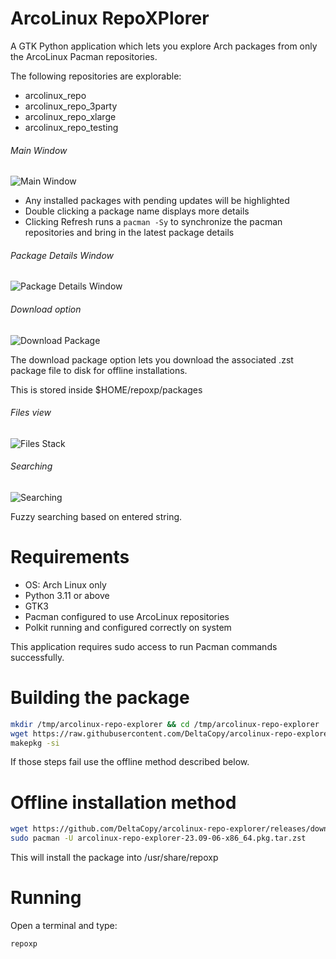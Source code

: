 # ArcoLinux RepoXPlorer

A GTK Python application which lets you explore Arch packages from only the ArcoLinux Pacman repositories.

The following repositories are explorable:

- arcolinux_repo
- arcolinux_repo_3party
- arcolinux_repo_xlarge
- arcolinux_repo_testing

###### Main Window

![Main Window](https://github.com/DeltaCopy/arcolinux-repo-explorer/assets/121581829/5861e1be-5f5b-40e0-bd9b-2706713b66d2)

- Any installed packages with pending updates will be highlighted
- Double clicking a package name displays more details
- Clicking Refresh runs a ```pacman -Sy``` to synchronize the pacman repositories and bring in the latest package details

###### Package Details Window

![Package Details Window](https://github.com/DeltaCopy/arcolinux-repo-explorer/assets/121581829/25967b8f-fded-4324-97a9-852e69af8cda)

###### Download option

![Download Package](https://github.com/DeltaCopy/arcolinux-repo-explorer/assets/121581829/b0947d7c-0cac-4002-ab11-f8f44bb9bb4f)

The download package option lets you download the associated .zst package file to disk for offline installations.

This is stored inside $HOME/repoxp/packages

###### Files view
![Files Stack](https://github.com/DeltaCopy/arcolinux-repo-explorer/assets/121581829/a3480b2a-3a2b-4e7d-8b5a-6dbe8ad9e3e1)

###### Searching
![Searching](https://github.com/DeltaCopy/arcolinux-repo-explorer/assets/121581829/d32b59e7-9f2a-4bf2-945d-0924e564806a)

Fuzzy searching based on entered string.

# Requirements

- OS: Arch Linux only
- Python 3.11 or above
- GTK3
- Pacman configured to use ArcoLinux repositories
- Polkit running and configured correctly on system

This application requires sudo access to run Pacman commands successfully.

# Building the package

```bash
mkdir /tmp/arcolinux-repo-explorer && cd /tmp/arcolinux-repo-explorer
wget https://raw.githubusercontent.com/DeltaCopy/arcolinux-repo-explorer/main/PKGBUILD
makepkg -si
```

If those steps fail use the offline method described below.

# Offline installation method

```bash
wget https://github.com/DeltaCopy/arcolinux-repo-explorer/releases/download/release-23.09-05/arcolinux-repo-explorer-23.09-06-x86_64.pkg.tar.zst
sudo pacman -U arcolinux-repo-explorer-23.09-06-x86_64.pkg.tar.zst
```
This will install the package into /usr/share/repoxp

# Running
Open a terminal and type:
```bash
repoxp
```
